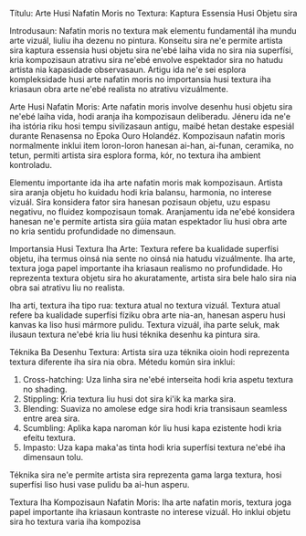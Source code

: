 Títulu: Arte Husi Nafatin Moris no Textura: Kaptura Essensia Husi Objetu sira

Introdusaun:
Nafatin moris no textura mak elementu fundamentál iha mundu arte vizuál, liuliu iha dezenu no pintura. Konseitu sira ne'e permite artista sira kaptura essensia husi objetu sira ne'ebé laiha vida no sira nia superfísi, kria kompozisaun atrativu sira ne'ebé envolve espektador sira no hatudu artista nia kapasidade observasaun. Artigu ida ne'e sei esplora kompleksidade husi arte nafatin moris no importansia husi textura iha kriasaun obra arte ne'ebé realista no atrativu vizuálmente.

Arte Husi Nafatin Moris:
Arte nafatin moris involve desenhu husi objetu sira ne'ebé laiha vida, hodi aranja iha kompozisaun deliberadu. Jéneru ida ne'e iha istória riku hosi tempu sivilizasaun antigu, maibé hetan destake espesiál durante Renasensa no Epoka Ouro Holandéz. Kompozisaun nafatin moris normalmente inklui item loron-loron hanesan ai-han, ai-funan, ceramika, no tetun, permiti artista sira esplora forma, kór, no textura iha ambient kontroladu.

Elementu importante ida iha arte nafatin moris mak kompozisaun. Artista sira aranja objetu ho kuidadu hodi kria balansu, harmonia, no interese vizuál. Sira konsidera fator sira hanesan pozisaun objetu, uzu espasu negativu, no fluidez kompozisaun tomak. Aranjamentu ida ne'ebé konsidera hanesan ne'e permite artista sira gúia matan espektador liu husi obra arte no kria sentidu profundidade no dimensaun.

Importansia Husi Textura Iha Arte:
Textura refere ba kualidade superfísi objetu, iha termus oinsá nia sente no oinsá nia hatudu vizuálmente. Iha arte, textura joga papel importante iha kriasaun realismo no profundidade. Ho reprezenta textura objetu sira ho akuratamente, artista sira bele halo sira nia obra sai atrativu liu no realista.

Iha arti, textura iha tipo rua: textura atual no textura vizuál. Textura atual refere ba kualidade superfísi fíziku obra arte nia-an, hanesan asperu husi kanvas ka liso husi mármore pulidu. Textura vizuál, iha parte seluk, mak ilusaun textura ne'ebé kria liu husi téknika desenhu ka pintura sira.

Téknika Ba Desenhu Textura:
Artista sira uza téknika oioin hodi reprezenta textura diferente iha sira nia obra. Métedu komún sira inklui:

1. Cross-hatching: Uza linha sira ne'ebé interseita hodi kria aspetu textura no shading.
2. Stippling: Kria textura liu husi dot sira ki'ik ka marka sira.
3. Blending: Suaviza no amolese edge sira hodi kria transisaun seamless entre area sira.
4. Scumbling: Aplika kapa naroman kór liu husi kapa ezistente hodi kria efeitu textura.
5. Impasto: Uza kapa maka'as tinta hodi kria superfísi textura ne'ebé iha dimensaun tolu.

Téknika sira ne'e permite artista sira reprezenta gama larga textura, hosi superfísi liso husi vase pulidu ba ai-hun asperu.

Textura Iha Kompozisaun Nafatin Moris:
Iha arte nafatin moris, textura joga papel importante iha kriasaun kontraste no interese vizuál. Ho inklui objetu sira ho textura varia iha kompozisa